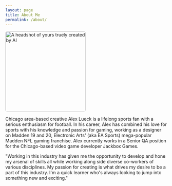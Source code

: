 ```yaml
---
layout: page
title: About Me
permalink: /about/
---
```

<link rel="icon" href="Logo.ico" type="image/x-icon"/>
<link rel="preconnect" href="https://fonts.gstatic.com">
<link href="https://fonts.googleapis.com/css2?family=Jura:wght@300&display=swap" rel="stylesheet"> 
<img src="http://Callmezyos.github.io/images/ai-me.jpg" alt="A headshot of yours truely created by AI" style="width:250px; height:250px; border-radius: 5px;">

Chicago area-based creative Alex Lueck is a lifelong sports fan with a serious enthusiasm for football. In his career, 
Alex has combined his love for sports with his knowledge and passion for gaming, working as a designer on Madden 19 and 20, 
Electronic Arts' (aka EA Sports) mega-popular Madden NFL gaming franchise. Alex currently works in a Senior QA position for 
the Chicago-based video game developer Jackbox Games.

"Working in this industry has given me the opportunity to develop and hone my arsenal of skills all while working along side diverse co-workers of various disciplines. 
My passion for creating is what drives my desire to be a part of this industry. I'm a quick learner who's always looking to jump into something new and exciting."
